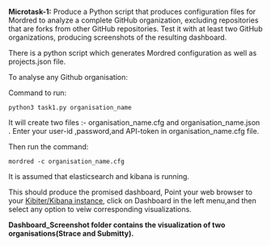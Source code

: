 **Microtask-1:** Produce a Python script that produces configuration files for Mordred to analyze a complete GitHub organization, excluding repositories that are forks from other GitHub repositories. Test it with at least two GitHub organizations, producing screenshots of the resulting dashboard.

There is a python script which generates Mordred configuration as well as projects.json file.

To analyse any Github organisation:

Command to run:

```python3 task1.py organisation_name```

It will create two files :- organisation_name.cfg and organisation_name.json .
Enter your user-id ,password,and API-token in organisation_name.cfg file.

Then run the command:

```mordred -c organisation_name.cfg```

It is assumed that elasticsearch and kibana is running.

This should produce the promised dashboard, Point your web browser to your [Kibiter/Kibana instance](http://localhost:5601), click on Dashboard in the left menu,and then select any option to veiw corresponding visualizations.

**Dashboard_Screenshot folder contains the visualization of two organisations(Strace and Submitty).**
